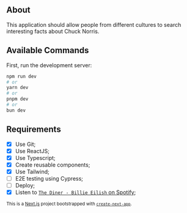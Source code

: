 ## About

This application should allow people from different cultures to search interesting facts about Chuck Norris.

## Available Commands

First, run the development server:

```bash
npm run dev
# or
yarn dev
# or
pnpm dev
# or
bun dev
```

## Requirements

- [x] Use Git;
- [x] Use ReactJS;
- [x] Use Typescript;
- [x] Create reusable components;
- [x] Use Tailwind;
- [ ] E2E testing using Cypress;
- [ ] Deploy;
- [x] Listen to [`The Diner - Billie Eilish` on Spotify](https://open.spotify.com/intl-pt/track/1LLUoftvmTjVNBHZoQyveF?si=1d601d0bac304eb6);

<sub>This is a [Next.js](https://nextjs.org/) project bootstrapped with [`create-next-app`](https://github.com/vercel/next.js/tree/canary/packages/create-next-app).</sub>
